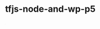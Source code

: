 # tfjs-node-and-wp-p5

![application screenshot](https://github.com/atorov/tfjs-node-and-wp-p5/blob/master/demo.gif)
